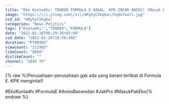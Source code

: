 ```yaml
---
title: "Eko Kuntadhi: TENDER FORMULA E GAGAL. KPK INCAR ANIES! (Masuk Pak Eko #11)"
image: "https:\/\/i.ytimg.com\/vi\/mRyhyCVkqkw\/hqdefault.jpg"
vid_id: "mRyhyCVkqkw"
categories: "News-Politics"
tags: ["Kuntadhi:","TENDER","FORMULA"]
date: "2022-01-28T06:29:36+03:00"
vid_date: "2022-01-26T10:58:49Z"
duration: "PT9M30S"
viewcount: "211903"
likeCount: "8060"
dislikeCount: ""
channel: "2045 TV"
---
```

{% raw %}Perusahaan-perusahaan gak ada yang berani terlibat di Formula E. KPK mengintai!!<br /><br />#EkoKuntadhi #FormulaE #AniesBaswedan #JakPro #MasukPakEko{% endraw %}
